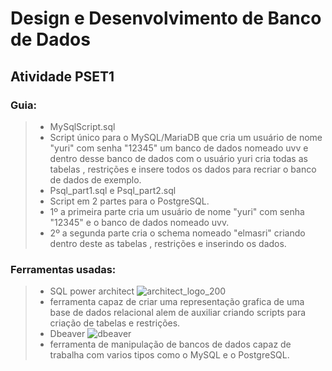 # Design e Desenvolvimento de Banco de Dados
## Atividade PSET1
### Guia:
>* MySqlScript.sql
>* Script único para o MySQL/MariaDB que cria um usuário de nome "yuri" com senha "12345" um banco de dados nomeado uvv e dentro desse banco de dados com o usuário yuri cria todas as tabelas , restrições e insere todos os dados para recriar o banco de dados de exemplo.
>* Psql_part1.sql e Psql_part2.sql
>* Script em 2 partes para o PostgreSQL.
>* 1º a primeira parte cria um usuário de nome "yuri" com senha "12345" e o banco de dados nomeado uvv.
>* 2º a segunda parte cria o schema nomeado "elmasri" criando dentro deste as tabelas , restrições e inserindo os dados.
### Ferramentas usadas:
>* SQL power architect
> ![architect_logo_200](https://user-images.githubusercontent.com/103005263/164912854-5e659333-8c6f-4123-bdb7-a2d51d738514.png)
>* ferramenta capaz de criar uma representação grafica de uma base de dados relacional alem de auxiliar criando scripts para criação de tabelas e restrições.
>* Dbeaver
>   ![dbeaver](https://user-images.githubusercontent.com/103067766/165000488-a5309fce-66d4-4925-94b7-389c703e3f57.jpeg)
>* ferramenta de manipulação de bancos de dados capaz de trabalha com varios tipos como o MySQL e o PostgreSQL.
